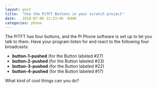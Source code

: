 ```yaml
---
layout: post
title:  "Use the PiTFT Buttons in your scratch project"
date:   2018-07-08 12:23:46 -0400
categories: phone
---
```

The PiTFT has four buttons, and the Pi Phone software is set up to let you talk to them.  Have your program listen for and react to the following four broadcasts: 
* **button-1-pushed** (for the Button labeled #27)
* **button-2-pushed** (for the Button labeled #23)
* **button-3-pushed** (for the Button labeled #22)
* **button-4-pushed** (for the Button labeled #17)

What kind of cool things can you do?
